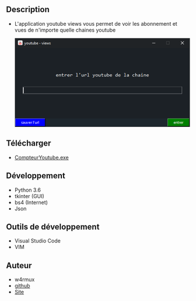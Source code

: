 ## Description
- L'application youtube views vous permet de voir les abonnement et vues de n'importe quelle chaines youtube

  ![screenchot](img/Capture.png)

## Télécharger
- [CompteurYoutube.exe](https://github.com/quentinhouillon/Youtube_views/releases/download/v1.0/CompteurYoutube.-.Setup.exe)

## Développement
- Python 3.6
- tkinter (GUI)
- bs4 (Internet)
- Json

## Outils de développement
- Visual Studio Code
- VIM

## Auteur
- w4rmux
- [github](https://github.com/quentinhouillon/Youtube_views)
- [Site](https://quentinhouillon.github.io/w4rmux/)
